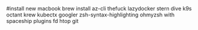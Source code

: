 #install new macbook 
brew install az-cli thefuck lazydocker stern dive k9s octant krew kubectx googler zsh-syntax-highlighting
ohmyzsh with spaceship plugins
fd
htop 
git


